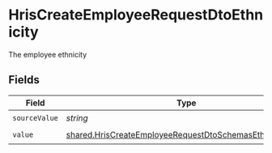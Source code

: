# HrisCreateEmployeeRequestDtoEthnicity

The employee ethnicity


## Fields

| Field                                                                                                                                       | Type                                                                                                                                        | Required                                                                                                                                    | Description                                                                                                                                 |
| ------------------------------------------------------------------------------------------------------------------------------------------- | ------------------------------------------------------------------------------------------------------------------------------------------- | ------------------------------------------------------------------------------------------------------------------------------------------- | ------------------------------------------------------------------------------------------------------------------------------------------- |
| `sourceValue`                                                                                                                               | *string*                                                                                                                                    | :heavy_check_mark:                                                                                                                          | N/A                                                                                                                                         |
| `value`                                                                                                                                     | [shared.HrisCreateEmployeeRequestDtoSchemasEthnicityValue](../../../sdk/models/shared/hriscreateemployeerequestdtoschemasethnicityvalue.md) | :heavy_check_mark:                                                                                                                          | N/A                                                                                                                                         |